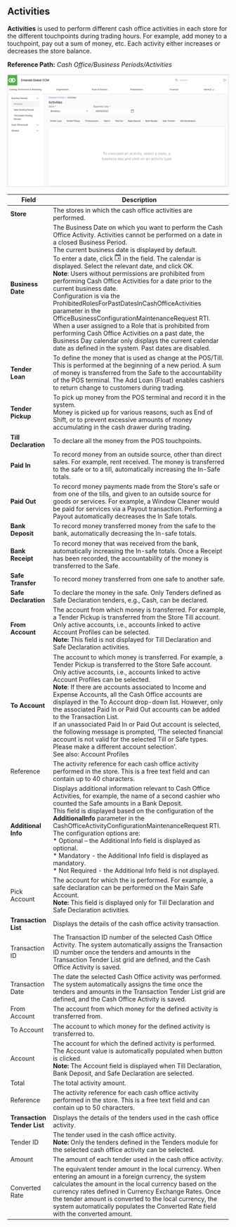 ## Activities

**Activities** is used to perform different cash office activities in each store for the different touchpoints during trading hours. For example, add money to a touchpoint, pay out a sum of money, etc. Each activity either increases or decreases the store balance.

**Reference Path:** *Cash Office/Business Periods/Activities*

![Activities Screen](/Images/ActivitiesScreen.png)

|**Field**|**Description**|
|---------|----------|
|**Store**|The stores in which the cash office activities are performed.|
|**Business Date**|The Business Date on which you want to perform the Cash Office Activity. Activities cannot be performed on a date in a closed Business Period.<br>The current business date is displayed by default.<BR>To enter a date, click ![Calendar icon](/Images/calendar.png)  in the field. The calendar is displayed. Select the relevant date, and click OK.<BR>**Note**: Users without permissions are prohibited from performing Cash Office Activities for a date prior to the current business date.<BR>Configuration is via the ProhibitedRolesForPastDatesInCashOfficeActivities parameter in the OfficeBusinessConfigurationMaintenanceRequest RTI.<BR>When a user assigned to a Role that is prohibited from performing Cash Office Activities on a past date, the Business Day calendar only displays the current calendar date as defined in the system. Past dates are disabled.|
|**Tender Loan**|To define the money that is used as change at the POS/Till. This is performed at the beginning of a new period. A sum of money is transferred from the Safe to the accountability of the POS terminal. The Add Loan (Float) enables cashiers to return change to customers during trading.|
|**Tender Pickup**|To pick up money from the POS terminal and record it in the system.<br>Money is picked up for various reasons, such as End of Shift, or to prevent excessive amounts of money accumulating in the cash drawer during trading.|
|**Till Declaration**|To declare all the money from the POS touchpoints.|
|**Paid In**|To record money from an outside source, other than direct sales. For example, rent received. The money is transferred to the safe or to a till, automatically increasing the In-Safe totals.|
|**Paid Out**|To record money payments made from the Store's safe or from one of the tills, and given to an outside source for goods or services. For example, a Window Cleaner would be paid for services via a Payout transaction. Performing a Payout automatically decreases the In Safe totals.|
|**Bank Deposit**|To record money transferred money from the safe to the bank, automatically decreasing the In-safe totals.|
|**Bank Receipt**|To record money that was received from the bank, automatically increasing the In-safe totals. Once a Receipt has been recorded, the accountability of the money is transferred to the Safe.|
|**Safe Transfer**|To record money transferred from one safe to another safe.
|**Safe Declaration**|To declare the money in the safe. Only Tenders defined as Safe Declaration tenders, e.g., Cash, can be declared.
|**From Account**|The account from which money is transferred. For example, a Tender Pickup is transferred from the Store Till account.<br>Only active accounts, i.e., accounts linked to active Account Profiles can be selected.<br>**Note:** This field is not displayed for Till Declaration and Safe Declaration activities.|
|**To Account**|The account to which money is transferred. For example, a Tender Pickup is transferred to the Store Safe account.<BR>Only active accounts, i.e., accounts linked to active Account Profiles can be selected.<BR>**Note**: If there are accounts associated to Income and Expense Accounts, all the Cash Office accounts are displayed in the To Account drop-down list. However, only the associated Paid In or Paid Out accounts can be added to the Transaction List.<BR>If an unassociated Paid In or Paid Out account is selected, the following message is prompted, ‘The selected financial account is not valid for the selected Till or Safe types. Please make a different account selection’.<BR>See also: Account Profiles|
|Reference|The activity reference for each cash office activity performed in the store. This is a free text field and can contain up to 40 characters.|
|**Additional Info**|Displays additional information relevant to Cash Office Activities, for example, the name of a second cashier who counted the Safe amounts in a Bank Deposit.<BR>This field is displayed based on the configuration of the **AdditionalInfo** parameter in the CashOfficeActivityConfigurationMaintenanceRequest RTI.<BR>The configuration options are:<BR>* Optional – the Additional Info field is displayed as optional.<BR>* Mandatory - the Additional Info field is displayed as mandatory.<BR>* Not Required - the Additional Info field is not displayed.|
|Pick Account|The account for which the is performed. For example, a safe declaration can be performed on the Main Safe Account.<br>**Note:** This field is displayed only for Till Declaration and Safe Declaration activities.|
|**Transaction List**|Displays the details of the cash office activity transaction.|
|Transaction ID|The Transaction ID number of the selected Cash Office Activity. The system automatically assigns the Transaction ID number once the tenders and amounts in the Transaction Tender List grid are defined, and the Cash Office Activity is saved.|
|Transaction Date|The date the selected Cash Office activity was performed. The system automatically assigns the time once the tenders and amounts in the Transaction Tender List grid  are defined, and the Cash Office Activity is saved.|
|From Account|The account from which money for the defined activity is transferred from.|
|To Account|The account to which money for the defined activity is transferred to.|
|Account|The account for which the defined activity is performed. The Account value is automatically populated when  button is clicked.<BR>**Note:** The Account field is displayed when Till Declaration, Bank Deposit, and Safe Declaration are selected.|
|Total|The total activity amount.|
|Reference|The activity reference for each cash office activity performed in the store. This is a free text field and can contain up to 50 characters.|
|**Transaction Tender List**|Displays the details of the tenders used in the cash office activity.|
|Tender ID|The tender used in the cash office activity.<BR>**Note:** Only the tenders defined in the Tenders module for the selected cash office activity can be selected.|
|Amount|The amount of each tender used in the cash office activity.|
|Converted Rate|The equivalent tender amount in the local currency. When entering an amount in a foreign currency, the system calculates the amount in the local currency based on the currency rates defined in Currency Exchange Rates. Once the tender amount is converted to the local currency, the system automatically populates the Converted Rate field with the converted amount.|